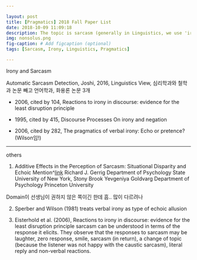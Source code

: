 ```yaml
---

layout: post
title: [Pragmatics] 2018 Fall Paper List
date: 2018-10-09 11:09:18
description: The topic is sarcasm (generally in Linguistics, we use 'irony')
img: nonsolus.png
fig-caption: # Add figcaption (optional)
tags: [Sarcasm, Irony, Linguistics, Pragmatics]

---
```


Irony and Sarcasm

Automatic Sarcasm Detection, Joshi,  2016, Linguistics View, 심리학과와 철학과 논문 빼고
언어학과, 화용론 논문 3개

- 2006, cited by 104, Reactions to irony in discourse: evidence for the least disruption principle

- 1995, cited by 415, Discourse Processes On irony and negation

- 2006, cited by 282, The pragmatics of verbal irony: Echo or pretence? (Wilson임!)
---
others

1. Additive Effects in the Perception of Sarcasm:
Situational Disparity and Echoic Mention^[link](http://lps3.www.tandfonline.com.libproxy.snu.ac.kr/doi/abs/10.1207/S15327868MS1504_1?journalCode=hmet20)
Richard J. Gerrig
Department of Psychology
State University of New York, Stony Brook
Yevgeniya Goldvarg
Department of Psychology
Princeton University

Domain이 선생님이 권하지 않은 쪽이긴 한데 흠.. 많이 다르려나


2. Sperber and Wilson (1981) treats verbal irony as type of echoic allusion

3. Eisterhold et al. (2006), Reactions to irony in discourse: evidence for the least disruption principle
sarcasm can be understood in terms of the response it elicits. They observe that the responses to sarcasm may be laughter, zero response, smile, sarcasm (in return), a change of topic (because the listener was
not happy with the caustic sarcasm), literal reply and non-verbal reactions.

